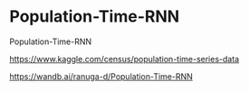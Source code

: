 # Population-Time-RNN
Population-Time-RNN

https://www.kaggle.com/census/population-time-series-data

https://wandb.ai/ranuga-d/Population-Time-RNN
